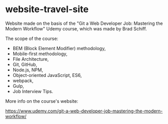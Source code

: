 # website-travel-site

Website made on the basis of the "Git a Web Developer Job: Mastering the Modern Workflow" Udemy course, which was made by Brad Schiff.

The scope of the course: 
  - BEM (Block Element Modifier) methodology,
  - Mobile-first methodology,
  - File Architecture,
  - Git, GitHub,
  - Node.js, NPM,
  - Object-oriented JavaScript, ES6,
  - webpack,
  - Gulp,
  - Job Interview Tips.
  
  More info on the course's website: 
  
  https://www.udemy.com/git-a-web-developer-job-mastering-the-modern-workflow/
